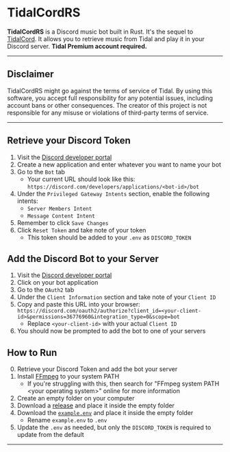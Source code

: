 # TidalCordRS

**TidalCordRS** is a Discord music bot built in Rust.
It's the sequel to [TidalCord](https://github.com/MrSpookyAngel/TidalCord).
It allows you to retrieve music from Tidal and play it in your Discord server.
**Tidal Premium account required.**

---

## Disclaimer

TidalCordRS might go against the terms of service of Tidal.
By using this software, you accept full responsibility for any potential issues, including account bans or other consequences.
The creator of this project is not responsible for any misuse or violations of third-party terms of service.

---

## Retrieve your Discord Token

1. Visit the [Discord developer portal](https://discord.com/developers/applications)
2. Create a new application and enter whatever you want to name your bot
3. Go to the `Bot` tab
   * Your current URL should look like this: `https://discord.com/developers/applications/<bot-id>/bot`
4. Under the `Privileged Gateway Intents` section, enable the following intents:
   * `Server Members Intent`
   * `Message Content Intent`
5. Remember to click `Save Changes`
6. Click `Reset Token` and take note of your token
   * This token should be added to your `.env` as `DISCORD_TOKEN`

## Add the Discord Bot to your Server

1. Visit the [Discord developer portal](https://discord.com/developers/applications)
2. Click on your bot application
3. Go to the `OAuth2` tab
4. Under the `Client Information` section and take note of your `Client ID`
5. Copy and paste this URL into your browser: `https://discord.com/oauth2/authorize?client_id=<your-client-id>&permissions=36776960&integration_type=0&scope=bot`
   * Replace `<your-client-id>` with your actual `Client ID`
6. You should now be prompted to add the bot to one of your servers

## How to Run

0. Retrieve your Discord Token and add the bot your server
1. Install [FFmpeg](https://ffmpeg.org/) to your system PATH
   * If you're struggling with this, then search for "FFmpeg system PATH <your operating system\>" online for more information
2. Create an empty folder on your computer
3. Download a [release](https://github.com/MrSpookyAngel/tidalcordrs/releases) and place it inside the empty folder
4. Download the [`example.env`](https://github.com/MrSpookyAngel/tidalcordrs/blob/main/example.env) and place it inside the empty folder
   * Rename `example.env` to `.env`
5. Update the `.env` as needed, but only the `DISCORD_TOKEN` is required to update from the default

---

